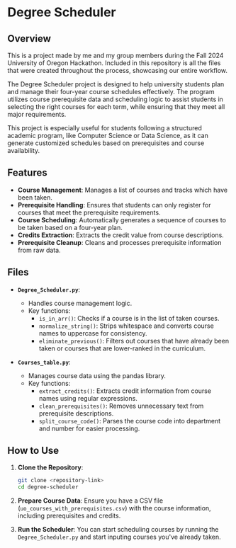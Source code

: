 
# Degree Scheduler

## Overview

This is a project made by me and my group members during the Fall 2024 University of Oregon Hackathon. Included in this repository is all the files that were created throughout the process, showcasing our entire workflow. 

The Degree Scheduler project is designed to help university students plan and manage their four-year course schedules effectively. The program utilizes course prerequisite data and scheduling logic to assist students in selecting the right courses for each term, while ensuring that they meet all major requirements. 

This project is especially useful for students following a structured academic program, like Computer Science or Data Science, as it can generate customized schedules based on prerequisites and course availability.

## Features

- **Course Management**: Manages a list of courses and tracks which have been taken.
- **Prerequisite Handling**: Ensures that students can only register for courses that meet the prerequisite requirements.
- **Course Scheduling**: Automatically generates a sequence of courses to be taken based on a four-year plan.
- **Credits Extraction**: Extracts the credit value from course descriptions.
- **Prerequisite Cleanup**: Cleans and processes prerequisite information from raw data.

## Files

- **`Degree_Scheduler.py`**:
  - Handles course management logic.
  - Key functions:
    - `is_in_arr()`: Checks if a course is in the list of taken courses.
    - `normalize_string()`: Strips whitespace and converts course names to uppercase for consistency.
    - `eliminate_previous()`: Filters out courses that have already been taken or courses that are lower-ranked in the curriculum.

- **`Courses_table.py`**:
  - Manages course data using the pandas library.
  - Key functions:
    - `extract_credits()`: Extracts credit information from course names using regular expressions.
    - `clean_prerequisites()`: Removes unnecessary text from prerequisite descriptions.
    - `split_course_code()`: Parses the course code into department and number for easier processing.

## How to Use

1. **Clone the Repository**: 
   ```bash
   git clone <repository-link>
   cd degree-scheduler
   ```

2. **Prepare Course Data**:
   Ensure you have a CSV file (`uo_courses_with_prerequisites.csv`) with the course information, including prerequisites and credits.

3. **Run the Scheduler**:
   You can start scheduling courses by running the `Degree_Scheduler.py` and start inputing courses you've already taken.
